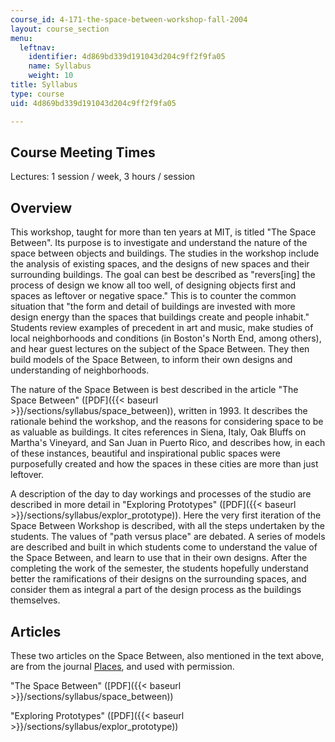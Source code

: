 ```yaml
---
course_id: 4-171-the-space-between-workshop-fall-2004
layout: course_section
menu:
  leftnav:
    identifier: 4d869bd339d191043d204c9ff2f9fa05
    name: Syllabus
    weight: 10
title: Syllabus
type: course
uid: 4d869bd339d191043d204c9ff2f9fa05

---
```


Course Meeting Times
--------------------

Lectures: 1 session / week, 3 hours / session

Overview
--------

This workshop, taught for more than ten years at MIT, is titled "The Space Between". Its purpose is to investigate and understand the nature of the space between objects and buildings. The studies in the workshop include the analysis of existing spaces, and the designs of new spaces and their surrounding buildings. The goal can best be described as "revers\[ing\] the process of design we know all too well, of designing objects first and spaces as leftover or negative space." This is to counter the common situation that "the form and detail of buildings are invested with more design energy than the spaces that buildings create and people inhabit." Students review examples of precedent in art and music, make studies of local neighborhoods and conditions (in Boston's North End, among others), and hear guest lectures on the subject of the Space Between. They then build models of the Space Between, to inform their own designs and understanding of neighborhoods.

The nature of the Space Between is best described in the article "The Space Between" ([PDF]({{< baseurl >}}/sections/syllabus/space_between)), written in 1993. It describes the rationale behind the workshop, and the reasons for considering space to be as valuable as buildings. It cites references in Siena, Italy, Oak Bluffs on Martha's Vineyard, and San Juan in Puerto Rico, and describes how, in each of these instances, beautiful and inspirational public spaces were purposefully created and how the spaces in these cities are more than just leftover.

A description of the day to day workings and processes of the studio are described in more detail in "Exploring Prototypes" ([PDF]({{< baseurl >}}/sections/syllabus/explor_prototype)). Here the very first iteration of the Space Between Workshop is described, with all the steps undertaken by the students. The values of "path versus place" are debated. A series of models are described and built in which students come to understand the value of the Space Between, and learn to use that in their own designs. After the completing the work of the semester, the students hopefully understand better the ramifications of their designs on the surrounding spaces, and consider them as integral a part of the design process as the buildings themselves.

Articles
--------

These two articles on the Space Between, also mentioned in the text above, are from the journal [Places](http://www.places-journal.org/), and used with permission.

"The Space Between" ([PDF]({{< baseurl >}}/sections/syllabus/space_between))

"Exploring Prototypes" ([PDF]({{< baseurl >}}/sections/syllabus/explor_prototype))